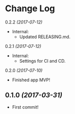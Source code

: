 Change Log
==========

0.2.2 *(2017-07-12)*

* Internal:
    - Updated RELEASING.md.

0.2.1 *(2017-07-12)*

* Internal:
    - Settings for CI and CD.

0.2.0 *(2017-07-10)*

* Finished app MVP!

0.1.0 *(2017-03-31)*
--------------------

* First commit!